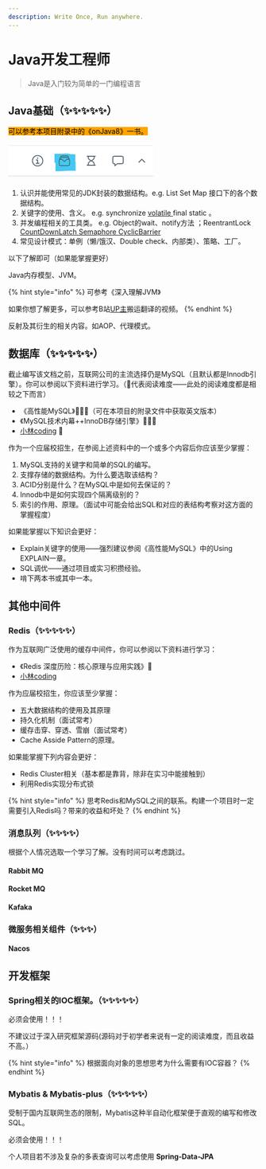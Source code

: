 ```yaml
---
description: Write Once, Run anywhere.
---
```


# Java开发工程师

> Java是入门较为简单的一门编程语言

## Java基础（✨✨✨✨✨）

<mark style="background-color:orange;">可以参考本项目附录中的《onJava8》一书。</mark>

![](<../../.gitbook/assets/image (1) (1).png>)

1. 认识并能使用常见的JDK封装的数据结构。e.g. List Set Map 接口下的各个数据结构。
2. 关键字的使用、含义。 e.g. synchronize [volatile ](https://www.baeldung.com/java-volatile)final static 。
3. 并发编程相关的工具类。 e.g. Object的wait、notify方法 ；ReentrantLock [CountDownLatch ](https://leetcode.cn/problems/print-foobar-alternately/solutions/)[Semaphore ](https://leetcode.cn/problems/print-foobar-alternately/solutions/)[CyclicBarrier ](https://leetcode.cn/problems/print-foobar-alternately/solutions/)
4. 常见设计模式：单例（懒/饿汉、Double check、内部类）、策略、工厂。

以下了解即可（如果能掌握更好）

Java内存模型、JVM。

{% hint style="info" %}
可参考《深入理解JVM》

如果你想了解更多，可以参考B站[UP主](https://space.bilibili.com/31359187/)搬运翻译的视频。
{% endhint %}

反射及其衍生的相关内容。如AOP、代理模式。

## 数据库（✨✨✨✨✨）

截止编写该文档之前，互联网公司的主流选择仍是MySQL（且默认都是Innodb引擎）。你可以参阅以下资料进行学习。（🤯代表阅读难度——此处的阅读难度都是相较之下而言）

* 《高性能MySQL》🤯🤯🤯（可在本项目的附录文件中获取英文版本）
* 《MySQL技术内幕++InnoDB存储引擎》🤯🤯🤯
* [小林coding](https://xiaolincoding.com/mysql/)  🤯

作为一个应届校招生，在参阅上述资料中的一个或多个内容后你应该至少掌握：

1. MySQL支持的关键字和简单的SQL的编写。
2. 支撑存储的数据结构。为什么要选取该结构？
3. ACID分别是什么？在MySQL中是如何去保证的？
4. Innodb中是如何实现四个隔离级别的？
5. 索引的作用、原理。（面试中可能会给出SQL和对应的表结构考察对这方面的掌握程度）

如果能掌握以下知识会更好：

* Explain关键字的使用——强烈建议参阅《高性能MySQL》中的Using EXPLAIN一章。
* SQL调优——通过项目或实习积攒经验。
* 啃下两本书或其中一本。

## 其他中间件

### Redis（✨✨✨✨✨）

作为互联网广泛使用的缓存中间件，你可以参阅以下资料进行学习：

* 《Redis 深度历险：核心原理与应用实践》🤯
* [小林coding](https://xiaolincoding.com/redis/)

作为应届校招生，你应该至少掌握：

* 五大数据结构的使用及其原理
* 持久化机制（面试常考）
* 缓存击穿、穿透、雪崩（面试常考）
* Cache Asside Pattern的原理。

如果能掌握下列内容会更好：

* Redis Cluster相关（基本都是靠背，除非在实习中能接触到）
* 利用Redis实现分布式锁

{% hint style="info" %}
思考Redis和MySQL之间的联系。构建一个项目时一定需要引入Redis吗？带来的收益和坏处？
{% endhint %}

### 消息队列（✨✨✨✨）

根据个人情况选取一个学习了解。没有时间可以考虑跳过。

#### Rabbit MQ

#### Rocket MQ

#### Kafaka

### 微服务相关组件（✨✨✨）

#### Nacos

## 开发框架

### Spring相关的IOC框架。（✨✨✨✨✨）

必须会使用！！！

不建议过于深入研究框架源码(源码对于初学者来说有一定的阅读难度，而且收益不高。）

{% hint style="info" %}
根据面向对象的思想思考为什么需要有IOC容器？
{% endhint %}

### Mybatis & Mybatis-plus（✨✨✨✨✨）

受制于国内互联网生态的限制，Mybatis这种半自动化框架便于直观的编写和修改SQL。

必须会使用！！！

个人项目若不涉及复杂的多表查询可以考虑使用 **Spring-Data-JPA**


















